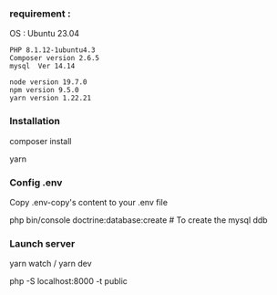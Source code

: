 ### requirement : 

OS : Ubuntu 23.04

    PHP 8.1.12-1ubuntu4.3
    Composer version 2.6.5
    mysql  Ver 14.14

    node version 19.7.0
    npm version 9.5.0
    yarn version 1.22.21

### Installation

composer install

yarn 

### Config .env

Copy .env-copy's content to your .env file

php bin/console doctrine:database:create # To create the mysql ddb

### Launch server

yarn watch / yarn dev

php -S localhost:8000 -t public






